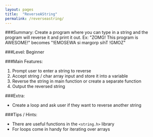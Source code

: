 ```yaml
---
layout: pages
title:  "ReverseAString"
permalink: /reverseastring/
---
```


###Summary: Create a program where you can type in a string and the program will reverse it and print it out.
         Ex: "ZOMG! This program is AWESOME!" becomes "!EMOSEWA si margorp sihT !GMOZ"
         
###Level: Beginner
         
###Main Features:
1. Prompt user to enter a string to reverse
2. Accept string / char array input and store it into a variable
3. Reverse the string in main function or create a separate function
4. Output the reversed string

###Extra:
* Create a loop and ask user if they want to reverse another string
         
###Tips / Hints:
- There are useful functions in the `<string.h>` library
- For loops come in handy for iterating over arrays
